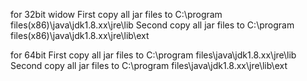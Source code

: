 
for 32bit widow 
First copy all jar files to C:\program files(x86)\java\jdk1.8.xx\jre\lib
Second copy all jar files to C:\program files(x86)\java\jdk1.8.xx\jre\lib\ext

for 64bit
First copy all jar files to C:\program files\java\jdk1.8.xx\jre\lib
Second copy all jar files to C:\program files\java\jdk1.8.xx\jre\lib\ext
